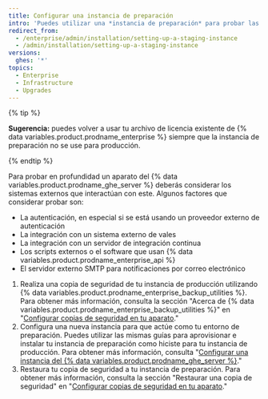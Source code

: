 ```yaml
---
title: Configurar una instancia de preparación
intro: 'Puedes utilizar una *instancia de preparación* para probar las modificaciones antes de que se apliquen a {% data variables.product.product_location_enterprise %}. Por ejemplo, podrías utilizar una instancia de preparación para probar nuevas actualizaciones del {% data variables.product.prodname_ghe_server %} o para practicar importar datos de migración.'
redirect_from:
  - /enterprise/admin/installation/setting-up-a-staging-instance
  - /admin/installation/setting-up-a-staging-instance
versions:
  ghes: '*'
topics:
  - Enterprise
  - Infrastructure
  - Upgrades
---
```

{% tip %}

**Sugerencia:** puedes volver a usar tu archivo de licencia existente de {% data variables.product.prodname_enterprise %} siempre que la instancia de preparación no se use para producción.

{% endtip %}

Para probar en profundidad un aparato del {% data variables.product.prodname_ghe_server %} deberás considerar los sistemas externos que interactúan con este. Algunos factores que considerar probar son:

  - La autenticación, en especial si se está usando un proveedor externo de autenticación
  - La integración con un sistema externo de vales
  - La integración con un servidor de integración continua
  - Los scripts externos o el software que usan {% data variables.product.prodname_enterprise_api %}
  - El servidor externo SMTP para notificaciones por correo electrónico

1. Realiza una copia de seguridad de tu instancia de producción utilizando {% data variables.product.prodname_enterprise_backup_utilities %}. Para obtener más información, consulta la sección "Acerca de {% data variables.product.prodname_enterprise_backup_utilities %}" en "[Configurar copias de seguridad en tu aparato](/enterprise/admin/guides/installation/configuring-backups-on-your-appliance#about-github-enterprise-server-backup-utilities)."
2. Configura una nueva instancia para que actúe como tu entorno de preparación. Puedes utilizar las mismas guías para aprovisionar e instalar tu instancia de preparación como hiciste para tu instancia de producción. Para obtener más información, consulta "[Configurar una instancia del {% data variables.product.prodname_ghe_server %}](/enterprise/admin/guides/installation/setting-up-a-github-enterprise-server-instance/)."
3. Restaura tu copia de seguridad a tu instancia de preparación. Para obtener más información, consulta la sección "Restaurar una copia de seguridad" en "[Configurar copias de seguridad en tu aparato](/enterprise/admin/guides/installation/configuring-backups-on-your-appliance#restoring-a-backup)."
